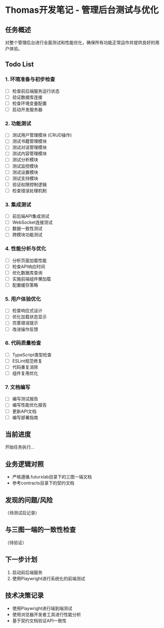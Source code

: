 # Thomas开发笔记 - 管理后台测试与优化

## 任务概述
对整个管理后台进行全面测试和性能优化，确保所有功能正常运作并提供良好的用户体验。

## Todo List

### 1. 环境准备与初步检查
- [ ] 检查前后端服务运行状态
- [ ] 验证数据库连接
- [ ] 检查环境变量配置
- [ ] 启动开发服务器

### 2. 功能测试
- [ ] 测试用户管理模块 (CRUD操作)
- [ ] 测试书籍管理模块
- [ ] 测试对话管理模块
- [ ] 测试内容管理模块
- [ ] 测试分析模块
- [ ] 测试监控模块
- [ ] 测试设置模块
- [ ] 测试支持模块
- [ ] 验证权限控制逻辑
- [ ] 检查错误处理机制

### 3. 集成测试
- [ ] 前后端API集成测试
- [ ] WebSocket连接测试
- [ ] 数据一致性测试
- [ ] 跨模块功能测试

### 4. 性能分析与优化
- [ ] 分析页面加载性能
- [ ] 检查API响应时间
- [ ] 优化数据库查询
- [ ] 实施前端组件懒加载
- [ ] 配置缓存策略

### 5. 用户体验优化
- [ ] 检查响应式设计
- [ ] 优化加载状态显示
- [ ] 完善错误提示
- [ ] 改进操作反馈

### 6. 代码质量检查
- [ ] TypeScript类型检查
- [ ] ESLint规范修复
- [ ] 代码重复消除
- [ ] 组件复用优化

### 7. 文档编写
- [ ] 编写测试报告
- [ ] 编写性能优化报告
- [ ] 更新API文档
- [ ] 编写部署指南

## 当前进度
开始任务执行...

## 业务逻辑对照
- 严格遵循.futurxlab目录下的三图一端文档
- 参考contracts目录下的契约文档

## 发现的问题/风险
（待测试后记录）

## 与三图一端的一致性检查
（待验证）

## 下一步计划
1. 启动前后端服务
2. 使用Playwright进行系统化的前端测试

## 技术决策记录
- 使用Playwright进行端到端测试
- 使用浏览器开发者工具进行性能分析
- 基于契约文档验证API一致性